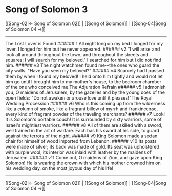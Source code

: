 # Song of Solomon 3

[[Song-02|← Song of Solomon 02]] | [[Song of Solomon]] | [[Song-04|Song of Solomon 04 →]]
***

The Lost Lover is Found ###### 1 All night long on my bed I longed for my lover. I longed for him but he never appeared. ###### v2 "I will arise and look all around throughout the town, and throughout the streets and squares; I will search for my beloved." I searched for him but I did not find him. ###### v3 The night watchmen found me--the ones who guard the city walls. "Have you seen my beloved?" ###### v4 Scarcely had I passed them by when I found my beloved! I held onto him tightly and would not let him go until I brought him to my mother's house, to the bedroom chamber of the one who conceived me.The Adjuration Refrain ###### v5 I admonish you, O maidens of Jerusalem, by the gazelles and by the young does of the open fields: "Do not awaken or arouse love until it pleases!"The Royal Wedding Procession ###### v6 Who is this coming up from the wilderness like a column of smoke, like a fragrant billow of myrrh and frankincense, every kind of fragrant powder of the traveling merchants? ###### v7 Look! It is Solomon's portable couch! It is surrounded by sixty warriors, some of Israel's mightiest warriors. ###### v8 All of them are skilled with a sword, well trained in the art of warfare. Each has his sword at his side, to guard against the terrors of the night. ###### v9 King Solomon made a sedan chair for himself of wood imported from Lebanon. ###### v10 Its posts were made of silver; its back was made of gold. Its seat was upholstered with purple wool; its interior was inlaid with leather by the maidens of Jerusalem. ###### v11 Come out, O maidens of Zion, and gaze upon King Solomon! He is wearing the crown with which his mother crowned him on his wedding day, on the most joyous day of his life!

***
[[Song-02|← Song of Solomon 02]] | [[Song of Solomon]] | [[Song-04|Song of Solomon 04 →]]
